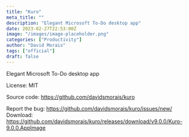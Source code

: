 ```yaml
---
title: "Kuro"
meta_title: ""
description: "Elegant Microsoft To-Do desktop app"
date: 2023-02-27T22:53:00Z
image: "/images/image-placeholder.png"
categories: ["Productivity"]
author: "David Morais"
tags: ["official"]
draft: false
---
```


Elegant Microsoft To-Do desktop app

License: MIT

Source code: https://github.com/davidsmorais/kuro

Report the bug: https://github.com/davidsmorais/kuro/issues/new/  
Download: https://github.com/davidsmorais/kuro/releases/download/v9.0.0/Kuro-9.0.0.AppImage
